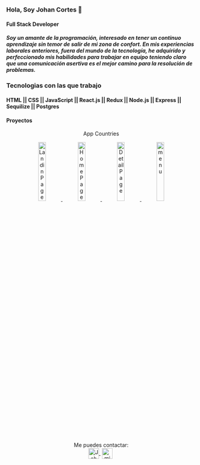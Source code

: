### Hola, Soy Johan Cortes 👋
#### Full Stack Developer

##### Soy un amante de la programación, interesado en tener un continuo aprendizaje sin temor de salir de mi zona de confort. En mis experiencias laborales anteriores, fuera del mundo de la tecnología, he adquirido y perfeccionado mis habilidades para trabajar en equipo teniendo claro que una comunicación asertiva es el mejor camino para la resolución de problemas.


<h3 align="left">Tecnologias con las que trabajo</h3>


<h4> HTML || CSS || JavaScript || React.js || Redux || Node.js || Express || Sequilize || Postgres <h4>
  

 <h4>Proyectos</h4>

  <p align="center">
    App Countries
  </p>
<section align="center">  
  <a href='#' target='_blank'>
  <img width='20%' src='https://user-images.githubusercontent.com/76558685/153722435-1e1c1d96-6bbb-45d4-8c56-5f3e045caec3.png' alt='LandinPage' />
</a>
<a href='#' target='_blank'>
  <img width='20%' src='https://user-images.githubusercontent.com/76558685/153722434-0fc47ec7-c84b-40df-9a03-54bdcc8b3f09.png' alt='HomePage' />
</a>
<a href='#' target='_blank'>
  <img width='20%' src='https://user-images.githubusercontent.com/76558685/153722433-95fb8e63-8934-4f04-8b30-628361eb546b.png' alt='DetailPage' />
</a>

<a href='#' target='_blank'>
  <img width='20%' src='https://user-images.githubusercontent.com/76558685/153722436-d23a5e13-1bdf-4037-b412-9017ce6eb01c.png' alt='menu' />
</a>
  
</section>  

  
  
  
  
  
  
  
  
  
  <p align="center">
    Me puedes contactar: <br>
   <a href="https://www.linkedin.com/in/johancortesdev/" target="blank" style='margin-right:4px'>
    <img align="center" src="https://logoeps.com/wp-content/uploads/2014/09/34405-linkedin-logo-icon-vector-icon-vector-eps.png" alt="JohanCortes" height="28px" width="28px" />
  </a>
    
   <a href="https://wa.me/+573043152412" target="blank" style='margin-right:4px'>
    <img align="center" src="https://image.flaticon.com/icons/png/128/1051/1051323.png" alt="midudev" height="28px" width="28px" />
  </a>
 
</p>







<!--
**jako12287/jako12287** is a ✨ _special_ ✨ repository because its `README.md` (this file) appears on your GitHub profile.

Here are some ideas to get you started:

- 🔭 I’m currently working on ...
- 🌱 I’m currently learning ...
- 👯 I’m looking to collaborate on ...
- 🤔 I’m looking for help with ...
- 💬 Ask me about ...
- 📫 How to reach me: ...
- 😄 Pronouns: ...
- ⚡ Fun fact: ...
-->
